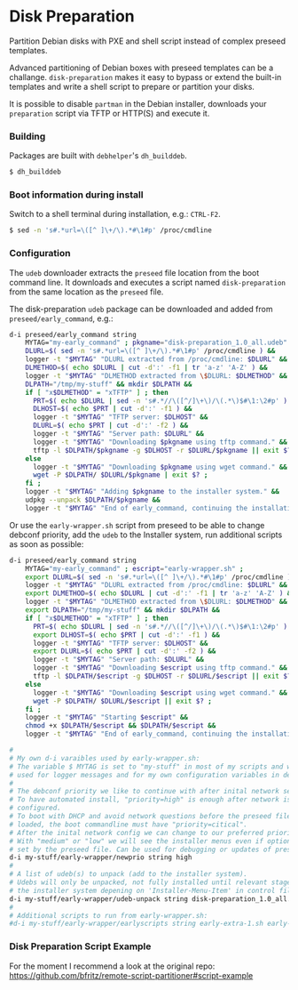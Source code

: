 # Disk Preparation

Partition Debian disks with PXE and shell script instead of complex
preseed templates.

Advanced partitioning of Debian boxes with preseed templates can be a
challange. `disk-preparation` makes it easy to bypass or extend the built-in
templates and write a shell script to prepare or partition your disks.

It is possible to disable `partman` in the Debian installer, downloads
your `preparation` script via TFTP or HTTP(S) and execute it.

### Building

Packages are built with `debhelper`'s `dh_builddeb`.

```bash
$ dh_builddeb
```

### Boot information during install

Switch to a shell terminal during installation, e.g.: `CTRL-F2`.

```bash
$ sed -n 's#.*url=\([^ ]\+/\).*#\1#p' /proc/cmdline
```

### Configuration

The `udeb` downloader extracts the `preseed` file location from the
boot command line.  It downloads and executes a script named
`disk-preparation` from the same location as the `preseed` file.


The disk-preparation `udeb` package can be downloaded and added from
`preseed/early_command`, e.g.:

```bash
d-i preseed/early_command string                                          \
    MYTAG="my-early_command" ; pkgname="disk-preparation_1.0_all.udeb" ;  \
    DLURL=$( sed -n 's#.*url=\([^ ]\+/\).*#\1#p' /proc/cmdline ) &&       \
    logger -t "$MYTAG" "DLURL extracted from /proc/cmdline: $DLURL" &&    \
    DLMETHOD=$( echo $DLURL | cut -d':' -f1 | tr 'a-z' 'A-Z' ) &&         \
    logger -t "$MYTAG" "DLMETHOD extracted from \$DLURL: $DLMETHOD" &&    \
    DLPATH="/tmp/my-stuff" && mkdir $DLPATH &&                            \
    if [ "x$DLMETHOD" = "xTFTP" ] ; then                                  \
      PRT=$( echo $DLURL | sed -n 's#.*//\([^/]\+\)/\(.*\)$#\1:\2#p' ) && \
      DLHOST=$( echo $PRT | cut -d':' -f1 ) &&                            \
      logger -t "$MYTAG" "TFTP server: $DLHOST" &&                        \
      DLURL=$( echo $PRT | cut -d':' -f2 ) &&                             \
      logger -t "$MYTAG" "Server path: $DLURL" &&                         \
      logger -t "$MYTAG" "Downloading $pkgname using tftp command." &&    \
      tftp -l $DLPATH/$pkgname -g $DLHOST -r $DLURL/$pkgname || exit $? ; \
    else                                                                  \
      logger -t "$MYTAG" "Downloading $pkgname using wget command." &&    \
      wget -P $DLPATH/ $DLURL/$pkgname | exit $? ;                        \
    fi ;                                                                  \
    logger -t "$MYTAG" "Adding $pkgname to the installer system." &&      \
    udpkg --unpack $DLPATH/$pkgname &&                                    \
    logger -t "$MYTAG" "End of early_command, continuing the installation."
```

Or use the `early-wrapper.sh` script from preseed to be able to change
debconf priority, add the `udeb` to the Installer system, run additional
scripts as soon as possible:

```bash
d-i preseed/early_command string                                           \
    MYTAG="my-early_command" ; escript="early-wrapper.sh" ;                \
    export DLURL=$( sed -n 's#.*url=\([^ ]\+/\).*#\1#p' /proc/cmdline ) && \
    logger -t "$MYTAG" "DLURL extracted from /proc/cmdline: $DLURL" &&     \
    export DLMETHOD=$( echo $DLURL | cut -d':' -f1 | tr 'a-z' 'A-Z' ) &&   \
    logger -t "$MYTAG" "DLMETHOD extracted from \$DLURL: $DLMETHOD" &&     \
    export DLPATH="/tmp/my-stuff" && mkdir $DLPATH &&                      \
    if [ "x$DLMETHOD" = "xTFTP" ] ; then                                   \
      PRT=$( echo $DLURL | sed -n 's#.*//\([^/]\+\)/\(.*\)$#\1:\2#p' ) &&  \
      export DLHOST=$( echo $PRT | cut -d':' -f1 ) &&                      \
      logger -t "$MYTAG" "TFTP server: $DLHOST" &&                         \
      export DLURL=$( echo $PRT | cut -d':' -f2 ) &&                       \
      logger -t "$MYTAG" "Server path: $DLURL" &&                          \
      logger -t "$MYTAG" "Downloading $escript using tftp command." &&     \
      tftp -l $DLPATH/$escript -g $DLHOST -r $DLURL/$escript || exit $? ;  \
    else                                                                   \
      logger -t "$MYTAG" "Downloading $escript using wget command." &&     \
      wget -P $DLPATH/ $DLURL/$escript || exit $? ;                        \
    fi ;                                                                   \
    logger -t "$MYTAG" "Starting $escript" &&                              \
    chmod +x $DLPATH/$escript && $DLPATH/$escript &&                       \
    logger -t "$MYTAG" "End of early_command, continuing the installation."

#
# My own d-i varaibles used by early-wrapper.sh:
# The variable $ MYTAG is set to "my-stuff" in most of my scripts and will be
# used for logger messages and for my own configuration variables in debconf.
#
# The debconf priority we like to continue with after inital network setup.
# To have automated install, "priority=high" is enough after network is
# configured.
# To boot with DHCP and avoid network questions before the preseed file is
# loaded, the boot commandline must have "priority=citical".
# After the inital network config we can change to our preferred priority.
# With "medium" or "low" we will see the installer menus even if options are
# set by the preseed file. Can be used for debugging or updates of preseed file.
d-i my-stuff/early-wrapper/newprio string high
#
# A list of udeb(s) to unpack (add to the installer system).
# Udebs will only be unpacked, not fully installed until relevant stage in
# the installer system depening on 'Installer-Menu-Item' in control file.
d-i my-stuff/early-wrapper/udeb-unpack string disk-preparation_1.0_all.udeb
#
# Additional scripts to run from early-wrapper.sh:
#d-i my-stuff/early-wrapper/earlyscripts string early-extra-1.sh early-extra-2.sh
```

### Disk Preparation Script Example

For the moment I recommend a look at the original repo:<br/>
<https://github.com/bfritz/remote-script-partitioner#script-example>
